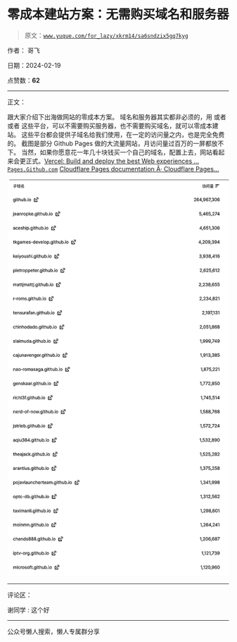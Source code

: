 # 零成本建站方案：无需购买域名和服务器

> 原文：[`www.yuque.com/for_lazy/xkrm14/sa6sndzix5gq7kyg`](https://www.yuque.com/for_lazy/xkrm14/sa6sndzix5gq7kyg)

作者： 哥飞

日期：2024-02-19

点赞数：**62**

* * *

正文：

跟大家介绍下出海做网站的零成本方案。 域名和服务器其实都非必须的，用 或者 或者 这些平台，可以不需要购买服务器，也不需要购买域名，就可以零成本建站。
这些平台都会提供子域名给我们使用，在一定的访问量之内，也是完全免费的。 截图是部分 Github Pages 做的大流量网站，月访问量过百万的一屏都放不下。
当然，如果你愿意花一年几十块钱买一个自己的域名，配置上去，网站看起来会更正式。[Vercel: Build and deploy the best Web
experiences ...](https://Vercel.com) [`Pages.Github.com`](https://Pages.Github.com) [Cloudflare Pages documentation Â· Cloudflare
Pages...](https://developers.Cloudflare.com/pages/)

![](img/8103ab1e6386428d3fcddf1110951a3b.png)

* * *

评论区：

谢同学 : 这个好

* * *

公众号懒人搜索，懒人专属群分享
